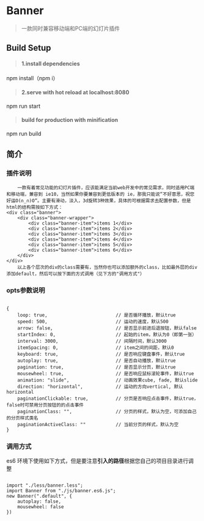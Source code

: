 # Banner #

>  一款同时兼容移动端和PC端的幻灯片插件

## Build Setup ##

> #### 1.install dependencies ####
npm install（npm i）

> #### 2.serve with hot reload at localhost:8080 ####
npm run start

> #### build for production with minification ####
npm run build

## 简介 ##
### 插件说明 ###
		一款有着常见功能的幻灯片插件，应该能满足当前web开发中的常见需求，同时适用PC端和移动端，兼容到 ie10，当然如果你要兼容到更低版本的 ie，那我只能说“不好意思，祝您好运O(∩_∩)O“。主要有滑动，淡入，3d旋转3种效果，具体的可根据需求去配置参数，但是html的结构需按如下方式：
	<div class="banner">
		<div class="banner-wrapper">
			<div class="banner-item">items 1</div>
			<div class="banner-item">items 2</div>
			<div class="banner-item">items 3</div>
			<div class="banner-item">items 4</div>
			<div class="banner-item">items 5</div>
			<div class="banner-item">items 6</div>
		</div>
	</div>
		以上各个层次的div的class需要有，当然你也可以添加额外的class，比如最外层的div添加default，然后可以按下面的方式调用（见下方的"调用方式"）

### opts参数说明 ###
<pre><code>
{
	loop: true,							// 是否循环播放，默认true
	speed: 500,							// 运动的速度，默认500
	arrow: false,						// 是否显示前进后退按钮，默认false
	startIndex: 0,						// 起始的item，默认为0（即第一张）
	interval: 3000,						// 间隔时间，默认3000
	itemSpacing: 0,					   	// item之间的间距，默认0
	keyboard: true,						// 是否响应键盘事件，默认true
	autoplay: true,						// 是否自动播放，默认true
	pagination: true,					// 是否显示分页，默认true
	mousewheel: true,					// 是否响应鼠标滚轮事件，默认true
	animation: "slide",       			// 动画效果cube, fade, 默认slide
	direction: "horizontal", 			// 运动的方向vertical, 默认horizontal
	paginationClickable: true,	   		// 分页是否响应点击事件，默认true，false时可禁用分页按钮的的点击事件
	paginationClass: "",		        // 分页的样式，默认为空，可添加自己的分页样式类名
	paginationActiveClass: ""			// 当前分页的样式，默认为空
}
</pre></code>

### 调用方式 ###
es6 环境下使用如下方式，但是要注意**引入的路径**根据您自己的项目目录进行调整
<pre><code>
import "./less/banner.less";
import Banner from "./js/banner.es6.js";
new Banner(".default", {
	autoplay: false,
	mousewheel: false
})
</code></pre>